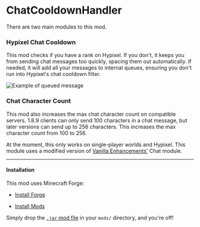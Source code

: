 # ChatCooldownHandler

There are two main modules to this mod.

### Hypixel Chat Cooldown

This mod checks if you have a rank on Hypixel. If you don't, it keeps you from sending chat messages too quickly, spacing them out automatically. If needed, it will add all your messages to internal queues, ensuring you don't run into Hypixel's chat cooldown filter.

![Example of queued message](https://i.imgur.com/X3kv46U.png)

### Chat Character Count

This mod also increases the max chat character count on compatible servers. 1.8.9 clients can only send 100 characters in a chat message, but later versions can send up to 256 characters. This increases the max character count from 100 to 256. 

At the moment, this only works on single-player worlds and Hypixel. This module uses a modified version of [Vanilla Enhancements'](https://www.curseforge.com/minecraft/mc-mods/vanilla-enhancements) Chat module.

___ 

#### Installation

This mod uses Minecraft Forge:

 - [Install Forge](https://apexminecrafthosting.com/how-to-install-forge-client-side/)

 - [Install Mods](https://apexminecrafthosting.com/how-to-install-mods-on-forge/)
 
Simply drop the [`.jar` mod file](https://github.com/TheKingElessar/ChatCooldownManager/releases/) in your `mods/` directory, and you're off!